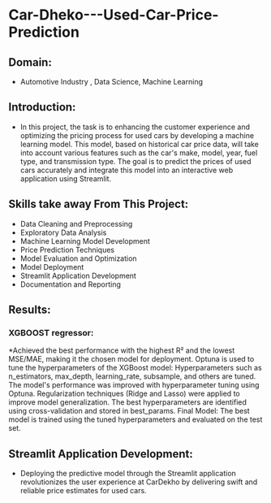 # Car-Dheko---Used-Car-Price-Prediction
## Domain:
* Automotive Industry , Data Science, Machine Learning
## Introduction:
* In this project, the task is to enhancing the customer experience and 
optimizing the pricing process for used cars by developing a machine learning 
model. This model, based on historical car price data, will take into account 
various features such as the car's make, model, year, fuel type, and transmission 
type. The goal is to predict the prices of used cars accurately and integrate this 
model into an interactive web application using Streamlit.
## Skills take away From This Project:
* Data Cleaning and Preprocessing
* Exploratory Data Analysis
* Machine Learning Model Development
* Price Prediction Techniques
* Model Evaluation and Optimization
* Model Deployment
* Streamlit Application Development
* Documentation and Reporting
## Results:  
### XGBOOST regressor:
*Achieved the best performance with the highest R² and the lowest MSE/MAE, making it the chosen model for deployment.
Optuna is used to tune the hyperparameters of the XGBoost model:
Hyperparameters such as n_estimators, max_depth, learning_rate, subsample, and others are tuned.
The model's performance was improved with hyperparameter tuning using Optuna.
Regularization techniques (Ridge and Lasso) were applied to improve model generalization.
The best hyperparameters are identified using cross-validation and stored in best_params.
Final Model: The best model is trained using the tuned hyperparameters and evaluated on the test set.
##  Streamlit Application Development:
 * Deploying the predictive model through the Streamlit application 
revolutionizes the user experience at CarDekho by delivering swift and 
reliable price estimates for used cars. 


